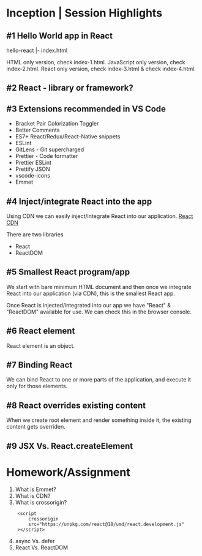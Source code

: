 # Inception | Session Highlights

## #1 Hello World app in React

hello-react
    |- index.html

HTML only version, check index-1.html.
JavaScript only version, check index-2.html.
React only version, check index-3.html & check index-4.html.

## #2 React - library or framework?

## #3 Extensions recommended in VS Code

- Bracket Pair Colorization Toggler
- Better Comments
- ES7+ React/Redux/React-Native snippets
- ESLint
- GitLens - Git supercharged
- Prettier - Code formatter
- Prettier ESLint
- Prettify JSON
- vscode-icons
- Emmet

## #4 Inject/integrate React into the app

Using CDN we can easily inject/integrate React into our application.
[React CDN](https://reactjs.org/docs/cdn-links.html)

There are two libraries
- React
- ReactDOM

## #5 Smallest React program/app

We start with bare minimum HTML document and
then once we integrate React into our application (via CDN),
this is the smallest React app.

Once React is injected/integrated into our app we have
"React" & "ReactDOM" available for use.
We can check this in the browser console.

## #6 React element

React element is an object.

## #7 Binding React

We can bind React to one or more parts of the application,
and execute it only for those elements.

## #8 React overrides existing content

When we create root element and render something inside it,
the existing content gets overriden.

## #9 JSX Vs. React.createElement


# Homework/Assignment

1. What is Emmet?
2. What is CDN?
3. What is crossorigin?
```
    <script
        crossorigin
        src="https://unpkg.com/react@18/umd/react.development.js"
    ></script>
```
4. async Vs. defer
5. React Vs. ReactDOM
